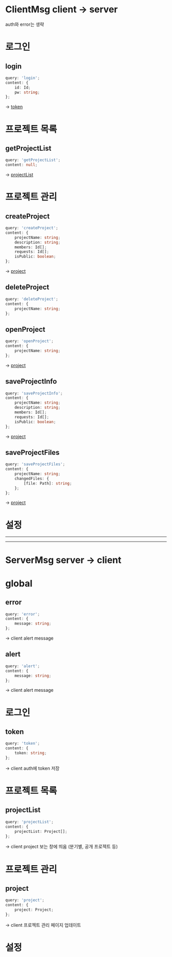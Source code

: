 # ClientMsg client -> server

auth와 error는 생략

# 로그인

## login

```ts
query: 'login';
content: {
    id: Id;
    pw: string;
};
```

-> [token]

# 프로젝트 목록

## getProjectList

```ts
query: 'getProjectList';
content: null;
```

-> [projectList]

# 프로젝트 관리

## createProject

```ts
query: 'createProject';
content: {
    projectName: string;
    description: string;
    members: Id[];
    requests: Id[];
    isPublic: boolean;
};
```

-> [project]

## deleteProject

```ts
query: 'deleteProject';
content: {
    projectName: string;
};
```

## openProject

```ts
query: 'openProject';
content: {
    projectName: string;
};
```

-> [project]

## saveProjectInfo

```ts
query: 'saveProjectInfo';
content: {
    projectName: string;
    description: string;
    members: Id[];
    requests: Id[];
    isPublic: boolean;
};
```

-> [project]

## saveProjectFiles

```ts
query: 'saveProjectFiles';
content: {
    projectName: string;
    changedFiles: {
        [file: Path]: string;
    };
};
```

-> [project]

# 설정

---
---

# ServerMsg server -> client

# global

## error

```ts
query: 'error';
content: {
    message: string;
};
```

-> client alert message

## alert

```ts
query: 'alert';
content: {
    message: string;
};
```

-> client alert message

# 로그인

## token

```ts
query: 'token';
content: {
    token: string;
};
```

-> client auth에 token 저장

# 프로젝트 목록

## projectList

```ts
query: 'projectList';
content: {
    projectList: Project[];
};
```

-> client project 보는 창에 띄움 (분기별, 공개 프로젝트 등)

# 프로젝트 관리

## project

```ts
query: 'project';
content: {
    project: Project;
};
```

-> client 프로젝트 관리 페이지 업데이트

# 설정

<!--ServerMsg-->
[error]: #error
[token]: #token
[projectList]: #projectlist
[project]: #project